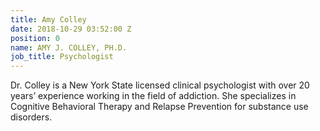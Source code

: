 ```yaml
---
title: Amy Colley
date: 2018-10-29 03:52:00 Z
position: 0
name: AMY J. COLLEY, PH.D.
job_title: Psychologist
---
```


Dr. Colley is a New York State licensed clinical psychologist with over 20 years’ experience working in the field of addiction. She specializes in Cognitive Behavioral Therapy and Relapse Prevention for substance use disorders.
